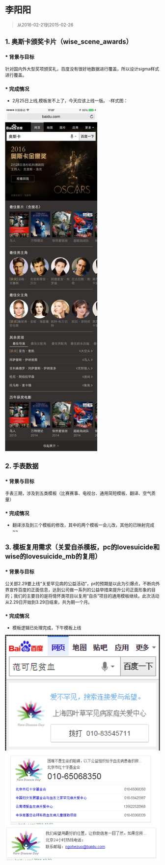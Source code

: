  # 李阳阳

> 从2016-02-21到2015-02-26


## 1. 奥斯卡颁奖卡片（wise_scene_awards）

### * 背景与目标
针对国内外大型奖项颁奖礼，百度没有很好地数据进行覆盖，所以设计sigma样式进行覆盖。

### * 完成情况
- 2月25日上线,模板发不上了，今天应该上线一版。
-样式图：<br/>
<img src="img/v_liyangyang01/yang1.jpg" width=300/>



## 2. 手表数据

### * 背景与目标
手表三期，涉及到五类模板（比赛赛事、电视台、通用简短模板、翻译、空气质量）

### * 完成情况
- 翻译涉及到三个模板的修改，其中的两个模板一会儿改，其他的已映射完成~~


## 3. 模板复用需求（关爱自杀模板，pc的lovesuicide和wise的lovesuicide_mb的复用）

### * 背景与目标

公关部2.29要上线“关爱罕见病的公益活动”，pr的预期是以此为引爆点，不断向外界宣传百度的正面信息，达到公司做一系列的公益举措来提升公司正面形象的目的；我们的主要目的是将情怀类项目以复用“自杀”项目的通用模板继续。此次活动从2.29日开始到3.29日结束，共为期一个月。

### * 完成情况

- 模板逻辑已处理完成，下午模板上线

<img src="img/v_liyangyang01/tu2.png" width=556/>

<img src="img/v_liyangyang01/tu3.png" width=556/>

<img src="img/v_liyangyang01/tu4.png" width=556/>

